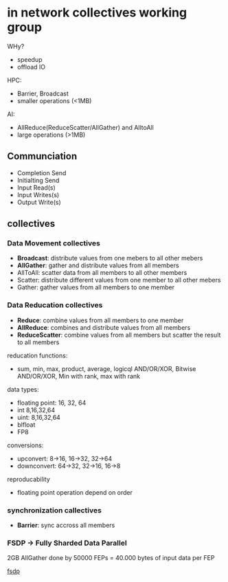 # in network collectives working group

WHy?
- speedup
- offload IO

HPC:
- Barrier, Broadcast
- smaller operations (<1MB)

AI:
- AllReduce(ReduceScatter/AllGather) and AlltoAll
- large operations (>1MB)

## Communciation

- Completion Send
- Initialting Send
- Input Read(s)
- Input Writes(s)
- Output Write(s)

## collectives

### Data Movement collectives

- **Broadcast**: distribute values from one mebers to all other mebers
- **AllGather**: gather and distribute values from all members
- AllToAll: scatter data from all members to all other members
- Scatter: distribute different values from one member to all other mebers
- Gather: gather values from all members to one member

### Data Reducation collectives

- **Reduce**: combine values from all members to one member
- **AllReduce**: combines and distribute values from all members
- **ReduceScatter**: combine values from all members but scatter the result to all members

reducation functions:
- sum, min, max, product, average, logicql AND/OR/XOR, Bitwise AND/OR/XOR, Min with rank, max with rank

data types:
- floating point: 16, 32, 64
- int 8,16,32,64
- uint: 8,16,32,64
- blfloat
- FP8

conversions:
- upconvert: 8->16, 16->32, 32->64
- downconvert: 64->32, 32->16, 16->8

reproducability
- floating point operation depend on order

### synchronization callectives

- **Barrier**: sync accross all members

### FSDP -> Fully Sharded Data Parallel

2GB AllGather done by 50000 FEPs = 40.000 bytes of input data per FEP

[fsdp](https://pytorch.org/tutorials/intermediate/FSDP_tutorial.html)